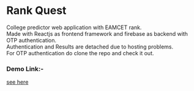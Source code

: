 # Rank Quest

College predictor web application with EAMCET rank.\
Made with Reactjs as frontend framework and firebase as backend with OTP authentication.\
Authentication and Results are detached due to hosting problems.\
For OTP authentication do clone the repo and check it out.

### Demo Link:-
[see here](https://anirudh-1606.github.io/Rank-Quest)


